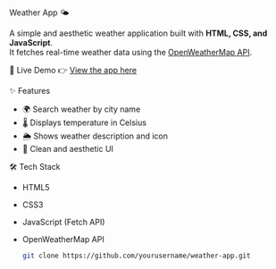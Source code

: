  Weather App 🌤️

A simple and aesthetic weather application built with **HTML, CSS, and JavaScript**.  
It fetches real-time weather data using the [OpenWeatherMap API](https://openweathermap.org/api).



🚀 Live Demo
👉 [View the app here](https://weather-app-liard-mu-76.vercel.app/)



✨ Features
- 🌍 Search weather by city name
- 🌡️ Displays temperature in Celsius
- 🌦️ Shows weather description and icon
- 🎨 Clean and aesthetic UI


 🛠️ Tech Stack
- HTML5
- CSS3
- JavaScript (Fetch API)
- OpenWeatherMap API



   ```bash
   git clone https://github.com/yourusername/weather-app.git
